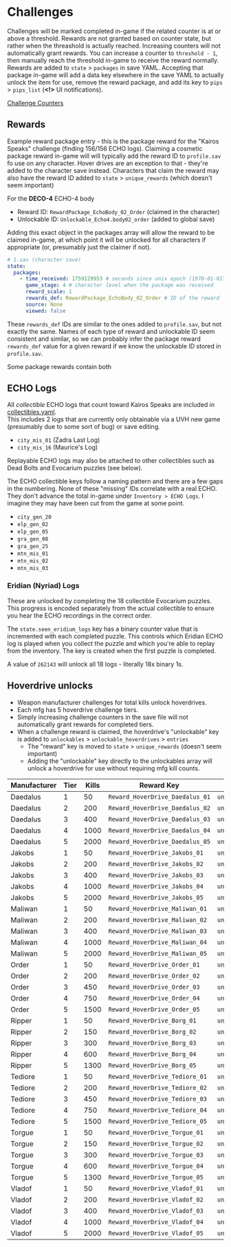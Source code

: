 # Challenges
Challenges will be marked completed in-game if the related counter is at or above a threshold. Rewards are not granted based on counter state, but rather when the threashold is actually reached. Increasing counters will not automatically grant rewards. You can increase a counter to `threshold - 1`, then manually reach the threshold in-game to receive the reward normally. Rewards are added to `state` > `packages` in save YAML. Accepting that package in-game will add a data key elsewhere in the save YAML to actually unlock the item for use, remove the reward package, and add its key to `pips` > `pips_list` (**<!>** UI notifications).

[Challenge Counters](../data/challenge_counters.csv)

## Rewards
Example reward package entry - this is the package reward for the "Kairos Speaks" challenge (finding 156/156 ECHO logs).
Claiming a cosmetic package reward in-game will will typically add the reward ID to `profile.sav` fo use on any character. Hover drives are an exception to that - they're added to the character save instead. Characters that claim the reward may also have the reward ID added to `state` > `unique_rewards` (which doesn't seem important)

For the **DECO-4** ECHO-4 body
- Reward ID: `RewardPackage_EchoBody_02_Order` (claimed in the character)
- Unlockable ID: `Unlockable_Echo4.body02_order` (added to global save)

Adding this exact object in the packages array will allow the reward to be claimed in-game, at which point it will be unlocked for all characters if appropriate (or, presumably just the claimer if not).
```yaml
# 1.sav (character save)
state:
  packages:
    - time_received: 1759129953 # seconds since unix epoch (1970-01-01T00:00:00Z)
      game_stage: 4 # character level when the package was received
      reward_scale: 1
      rewards_def: RewardPackage_EchoBody_02_Order # ID of the reward
      source: None
      viewed: false
```

These `rewards_def` IDs are similar to the ones added to `profile.sav`, but not exactly the same. Names of each type of reward and unlockable ID seem consistent and similar, so we can probably infer the package reward `rewards_def` value for a given reward if we know the unlockable ID stored in `profile.sav`.

Some package rewards contain both


## ECHO Logs
All _collectible_ ECHO logs that count toward Kairos Speaks are included in [collectibles.yaml](../data/collectibles.yaml).\
This includes 2 logs that are currently only obtainable via a UVH new game (presumably due to some sort of bug) or save editing.
- `city_mis_01` (Zadra Last Log)
- `city_mis_16` (Maurice's Log)

Replayable ECHO logs may also be attached to other collectibles such as Dead Bolts and Evocarium puzzles (see below).

The ECHO collectible keys follow a naming pattern and there are a few gaps in the numbering. None of these "missing" IDs correlate with a real ECHO. They don't advance the total in-game under `Inventory > ECHO Logs`. I imagine they may have been cut from the game at some point.
- `city_gen_20`
- `elp_gen_02`
- `elp_gen_05`
- `gra_gen_08`
- `gra_gen_25`
- `mtn_mis_01`
- `mtn_mis_02`
- `mtn_mis_03`

### Eridian (Nyriad) Logs
These are unlocked by completing the 18 collectible Evocarium puzzles.\
This progress is encoded separately from the actual collectible to ensure you hear the ECHO recordings in the correct order.

The `state.seen_eridium_logs` key has a binary counter value that is incremented with each completed puzzle. This controls which Eridian ECHO log is played when you collect the puzzle and which you're able to replay from the inventory. The key is created when the first puzzle is completed.

A value of `262143` will unlock all 18 logs - literally 18x binary 1s.

## Hoverdrive unlocks
- Weapon manufacturer challenges for total kills unlock hoverdrives.
- Each mfg has 5 hoverdrive challenge tiers.
- Simply increasing challenge counters in the save file will not automatically grant rewards for completed tiers.
- When a challenge reward is claimed, the hoverdrive's "unlockable" key is added to `unlockables` > `unlockable_hoverdrives` > `entries`
  - The "reward" key is moved to `state` > `unique_rewards` (doesn't seem important)
  - Adding the "unlockable" key directly to the unlockables array will unlock a hoverdrive for use without requiring mfg kill counts.

| Manufacturer | Tier | Kills | Reward Key                      | Unlockable Key                       |
|--------------|------|-------|---------------------------------|--------------------------------------|
| Daedalus     | 1    | 50    | `Reward_HoverDrive_Daedalus_01` | `unlockable_hoverdrives.Daedalus_01` |
| Daedalus     | 2    | 200   | `Reward_HoverDrive_Daedalus_02` | `unlockable_hoverdrives.Daedalus_02` |
| Daedalus     | 3    | 400   | `Reward_HoverDrive_Daedalus_03` | `unlockable_hoverdrives.Daedalus_03` |
| Daedalus     | 4    | 1000  | `Reward_HoverDrive_Daedalus_04` | `unlockable_hoverdrives.Daedalus_04` |
| Daedalus     | 5    | 2000  | `Reward_HoverDrive_Daedalus_05` | `unlockable_hoverdrives.Daedalus_05` |
| Jakobs       | 1    | 50    | `Reward_HoverDrive_Jakobs_01`   | `unlockable_hoverdrives.Jakobs_01`   |
| Jakobs       | 2    | 200   | `Reward_HoverDrive_Jakobs_02`   | `unlockable_hoverdrives.Jakobs_02`   |
| Jakobs       | 3    | 400   | `Reward_HoverDrive_Jakobs_03`   | `unlockable_hoverdrives.Jakobs_03`   |
| Jakobs       | 4    | 1000  | `Reward_HoverDrive_Jakobs_04`   | `unlockable_hoverdrives.Jakobs_04`   |
| Jakobs       | 5    | 2000  | `Reward_HoverDrive_Jakobs_05`   | `unlockable_hoverdrives.Jakobs_05`   |
| Maliwan      | 1    | 50    | `Reward_HoverDrive_Maliwan_01`  | `unlockable_hoverdrives.Maliwan_01`  |
| Maliwan      | 2    | 200   | `Reward_HoverDrive_Maliwan_02`  | `unlockable_hoverdrives.Maliwan_02`  |
| Maliwan      | 3    | 400   | `Reward_HoverDrive_Maliwan_03`  | `unlockable_hoverdrives.Maliwan_03`  |
| Maliwan      | 4    | 1000  | `Reward_HoverDrive_Maliwan_04`  | `unlockable_hoverdrives.Maliwan_04`  |
| Maliwan      | 5    | 2000  | `Reward_HoverDrive_Maliwan_05`  | `unlockable_hoverdrives.Maliwan_05`  |
| Order        | 1    | 50    | `Reward_HoverDrive_Order_01`    | `unlockable_hoverdrives.Order_01`    |
| Order        | 2    | 200   | `Reward_HoverDrive_Order_02`    | `unlockable_hoverdrives.Order_02`    |
| Order        | 3    | 450   | `Reward_HoverDrive_Order_03`    | `unlockable_hoverdrives.Order_03`    |
| Order        | 4    | 750   | `Reward_HoverDrive_Order_04`    | `unlockable_hoverdrives.Order_04`    |
| Order        | 5    | 1500  | `Reward_HoverDrive_Order_05`    | `unlockable_hoverdrives.Order_05`    |
| Ripper       | 1    | 50    | `Reward_HoverDrive_Borg_01`     | `unlockable_hoverdrives.Borg_01`     |
| Ripper       | 2    | 150   | `Reward_HoverDrive_Borg_02`     | `unlockable_hoverdrives.Borg_02`     |
| Ripper       | 3    | 300   | `Reward_HoverDrive_Borg_03`     | `unlockable_hoverdrives.Borg_03`     |
| Ripper       | 4    | 600   | `Reward_HoverDrive_Borg_04`     | `unlockable_hoverdrives.Borg_04`     |
| Ripper       | 5    | 1300  | `Reward_HoverDrive_Borg_05`     | `unlockable_hoverdrives.Borg_05`     |
| Tediore      | 1    | 50    | `Reward_HoverDrive_Tediore_01`  | `unlockable_hoverdrives.Tediore_01`  |
| Tediore      | 2    | 200   | `Reward_HoverDrive_Tediore_02`  | `unlockable_hoverdrives.Tediore_02`  |
| Tediore      | 3    | 450   | `Reward_HoverDrive_Tediore_03`  | `unlockable_hoverdrives.Tediore_03`  |
| Tediore      | 4    | 750   | `Reward_HoverDrive_Tediore_04`  | `unlockable_hoverdrives.Tediore_04`  |
| Tediore      | 5    | 1500  | `Reward_HoverDrive_Tediore_05`  | `unlockable_hoverdrives.Tediore_05`  |
| Torgue       | 1    | 50    | `Reward_HoverDrive_Torgue_01`   | `unlockable_hoverdrives.Torgue_01`   |
| Torgue       | 2    | 150   | `Reward_HoverDrive_Torgue_02`   | `unlockable_hoverdrives.Torgue_02`   |
| Torgue       | 3    | 300   | `Reward_HoverDrive_Torgue_03`   | `unlockable_hoverdrives.Torgue_03`   |
| Torgue       | 4    | 600   | `Reward_HoverDrive_Torgue_04`   | `unlockable_hoverdrives.Torgue_04`   |
| Torgue       | 5    | 1300  | `Reward_HoverDrive_Torgue_05`   | `unlockable_hoverdrives.Torgue_05`   |
| Vladof       | 1    | 50    | `Reward_HoverDrive_Vladof_01`   | `unlockable_hoverdrives.Vladof_01`   |
| Vladof       | 2    | 200   | `Reward_HoverDrive_Vladof_02`   | `unlockable_hoverdrives.Vladof_02`   |
| Vladof       | 3    | 400   | `Reward_HoverDrive_Vladof_03`   | `unlockable_hoverdrives.Vladof_03`   |
| Vladof       | 4    | 1000  | `Reward_HoverDrive_Vladof_04`   | `unlockable_hoverdrives.Vladof_04`   |
| Vladof       | 5    | 2000  | `Reward_HoverDrive_Vladof_05`   | `unlockable_hoverdrives.Vladof_05`   |
